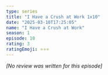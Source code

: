 ```yaml
---
type: series
title: "I Have a Crush at Work 1x10"
date: "2025-03-10T17:25:05"
name: "I Have a Crush at Work"
season: 1
episode: 10
rating: 3
ratingEmoji: ⭐️⭐️⭐️
---
```


*[No review was written for this episode]*

